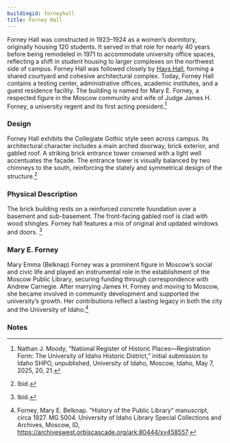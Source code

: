 ```yaml
---
buildingid: forneyhall
title: Forney Hall
---
```


Forney Hall was constructed in 1923–1924 as a women’s dormitory, originally housing 120 students. It served in that role for nearly 40 years before being remodeled in 1971 to accommodate university office spaces, reflecting a shift in student housing to larger complexes on the northwest side of campus. Forney Hall was followed closely by [Hays Hall](/digital/campus/buildings/hayshall.html), forming a shared courtyard and cohesive architectural complex. Today, Forney Hall contains a testing center, administrative offices, academic institutes, and a guest residence facility. The building is named for Mary E. Forney, a respected figure in the Moscow community and wife of Judge James H. Forney, a university regent and its first acting president.[^1]

### Design

Forney Hall exhibits the Collegiate Gothic style seen across campus. Its architectural character includes a main arched doorway, brick exterior, and gabled roof. A striking brick entrance tower crowned with a light well accentuates the façade. The entrance tower is visually balanced by two chimneys to the south, reinforcing the stately and symmetrical design of the structure.[^2]

### Physical Description

The brick building rests on a reinforced concrete foundation over a basement and sub-basement. The front-facing gabled roof is clad with wood shingles. Forney hall features a mix of original and updated windows and doors. [^3] 

### Mary E. Forney

Mary Emma (Belknap) Forney was a prominent figure in Moscow’s social and civic life and played an instrumental role in the establishment of the Moscow Public Library, securing funding through correspondence with Andrew Carnegie. After marrying James H. Forney and moving to Moscow, she became involved in community development and supported the university’s growth. Her contributions reflect a lasting legacy in both the city and the University of Idaho.[^4]

### Notes 

[^1]: Nathan J. Moody, “National Register of Historic Places—Registration Form: The University of Idaho Historic District,” initial submission to Idaho SHPO, unpublished, University of Idaho, Moscow, Idaho, May 7, 2025, 20, 21. 
[^2]: Ibid. 
[^3]: Ibid. 
[^4]: Forney, Mary E. Belknap. “History of the Public Library” manuscript, circa 1927. MG 5004. University of Idaho Library Special Collections and Archives, Moscow, ID, https://archiveswest.orbiscascade.org/ark:80444/xv458557. 
